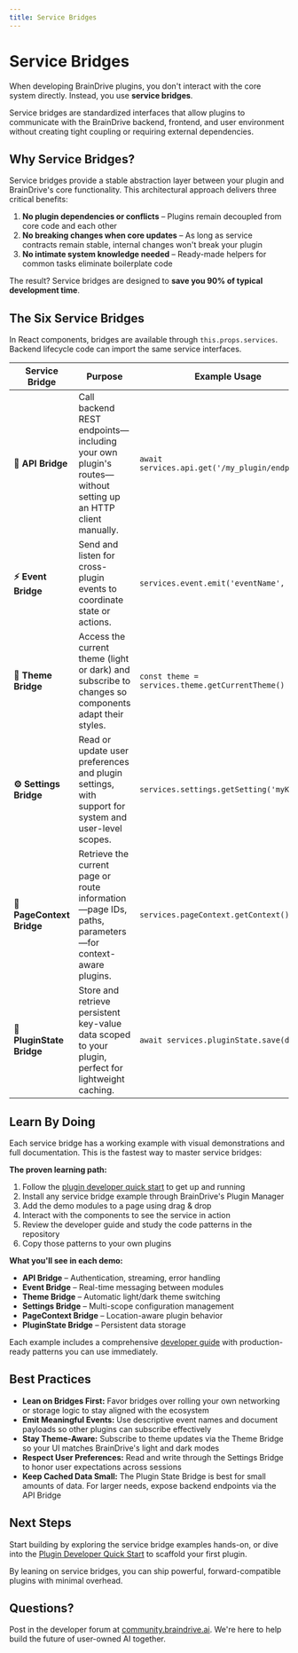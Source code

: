 ```yaml
---
title: Service Bridges
---
```


# Service Bridges

When developing BrainDrive plugins, you don't interact with the core system directly. Instead, you use **service bridges**.

Service bridges are standardized interfaces that allow plugins to communicate with the BrainDrive backend, frontend, and user environment without creating tight coupling or requiring external dependencies.

## Why Service Bridges?

Service bridges provide a stable abstraction layer between your plugin and BrainDrive's core functionality. This architectural approach delivers three critical benefits:

1. **No plugin dependencies or conflicts** – Plugins remain decoupled from core code and each other
2. **No breaking changes when core updates** – As long as service contracts remain stable, internal changes won't break your plugin
3. **No intimate system knowledge needed** – Ready-made helpers for common tasks eliminate boilerplate code

The result? Service bridges are designed to **save you 90% of typical development time**.

## The Six Service Bridges

In React components, bridges are available through `this.props.services`. Backend lifecycle code can import the same service interfaces.

<table className="service-bridges-table">
  <colgroup>
    <col className="service-bridges-table__col--bridge" />
    <col className="service-bridges-table__col--purpose" />
    <col className="service-bridges-table__col--usage" />
    <col className="service-bridges-table__col--demo" />
  </colgroup>
  <thead>
    <tr>
      <th>Service Bridge</th>
      <th>Purpose</th>
      <th>Example Usage</th>
      <th>Working Demo</th>
    </tr>
  </thead>
  <tbody>
    <tr>
      <td><strong>🔗 API Bridge</strong></td>
      <td>Call backend REST endpoints—including your own plugin's routes—without setting up an HTTP client manually.</td>
      <td><code>await services.api.get('/my_plugin/endpoint')</code></td>
      <td><a href="https://github.com/BrainDriveAI/BrainDrive-API-Service-Bridge-Example-Plugin">ServiceExample_API</a></td>
    </tr>
    <tr>
      <td><strong>⚡ Event Bridge</strong></td>
      <td>Send and listen for cross-plugin events to coordinate state or actions.</td>
      <td><code>services.event.emit('eventName', data)</code></td>
      <td><a href="https://github.com/BrainDriveAI/BrainDrive-Events-Service-Bridge-Example-Plugin">ServiceExample_Events</a></td>
    </tr>
    <tr>
      <td><strong>🎨 Theme Bridge</strong></td>
      <td>Access the current theme (light or dark) and subscribe to changes so components adapt their styles.</td>
      <td><code>const theme = services.theme.getCurrentTheme()</code></td>
      <td><a href="https://github.com/BrainDriveAI/BrainDrive-Theme-Service-Bridge-Example-Plugin">ServiceExample_Theme</a></td>
    </tr>
    <tr>
      <td><strong>⚙️ Settings Bridge</strong></td>
      <td>Read or update user preferences and plugin settings, with support for system and user-level scopes.</td>
      <td><code>services.settings.getSetting('myKey')</code></td>
      <td><a href="https://github.com/BrainDriveAI/BrainDrive-Settings-Service-Bridge-Example-Plugin">ServiceExample_Settings</a></td>
    </tr>
    <tr>
      <td><strong>📍 PageContext Bridge</strong></td>
      <td>Retrieve the current page or route information—page IDs, paths, parameters—for context-aware plugins.</td>
      <td><code>services.pageContext.getContext()</code></td>
      <td><a href="https://github.com/BrainDriveAI/BrainDrive-Page-Context-Service-Bridge-Example-Plugin">ServiceExample_PageContext</a></td>
    </tr>
    <tr>
      <td><strong>💾 PluginState Bridge</strong></td>
      <td>Store and retrieve persistent key-value data scoped to your plugin, perfect for lightweight caching.</td>
      <td><code>await services.pluginState.save(data)</code></td>
      <td><a href="https://github.com/BrainDriveAI/BrainDrive-Plugin-State-Service-Bridge-Example-Plugin">ServiceExample_PluginState</a></td>
    </tr>
  </tbody>
</table>

## Learn By Doing

Each service bridge has a working example with visual demonstrations and full documentation. This is the fastest way to master service bridges:

**The proven learning path:**

1. Follow the [plugin developer quick start](https://github.com/BrainDriveAI/BrainDrive/blob/main/PLUGIN_DEVELOPER_QUICKSTART.md) to get up and running
2. Install any service bridge example through BrainDrive's Plugin Manager
3. Add the demo modules to a page using drag & drop
4. Interact with the components to see the service in action
5. Review the developer guide and study the code patterns in the repository
6. Copy those patterns to your own plugins

**What you'll see in each demo:**

- **API Bridge** – Authentication, streaming, error handling
- **Event Bridge** – Real-time messaging between modules
- **Theme Bridge** – Automatic light/dark theme switching
- **Settings Bridge** – Multi-scope configuration management
- **PageContext Bridge** – Location-aware plugin behavior
- **PluginState Bridge** – Persistent data storage

Each example includes a comprehensive [developer guide](https://github.com/BrainDriveAI/BrainDrive-API-Service-Bridge-Example-Plugin/blob/main/DEVELOPER_GUIDE.md) with production-ready patterns you can use immediately.

## Best Practices

- **Lean on Bridges First:** Favor bridges over rolling your own networking or storage logic to stay aligned with the ecosystem
- **Emit Meaningful Events:** Use descriptive event names and document payloads so other plugins can subscribe effectively
- **Stay Theme-Aware:** Subscribe to theme updates via the Theme Bridge so your UI matches BrainDrive's light and dark modes
- **Respect User Preferences:** Read and write through the Settings Bridge to honor user expectations across sessions
- **Keep Cached Data Small:** The Plugin State Bridge is best for small amounts of data. For larger needs, expose backend endpoints via the API Bridge

## Next Steps

Start building by exploring the service bridge examples hands-on, or dive into the [Plugin Developer Quick Start](https://github.com/BrainDriveAI/BrainDrive-Core/blob/main/PLUGIN_DEVELOPER_QUICKSTART.md) to scaffold your first plugin.

By leaning on service bridges, you can ship powerful, forward-compatible plugins with minimal overhead.

## Questions?

Post in the developer forum at [community.braindrive.ai](https://community.braindrive.ai/). We're here to help build the future of user-owned AI together.
